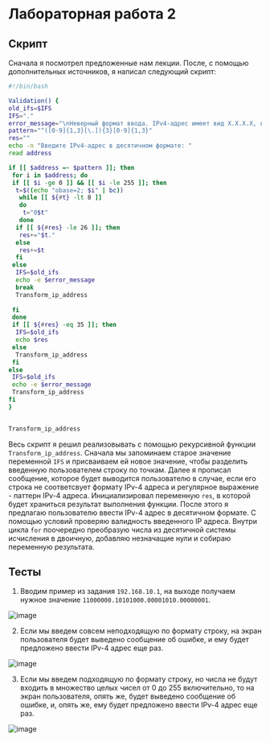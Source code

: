 # Лабораторная работа 2

## Скрипт

Сначала я посмотрел предложенные нам лекции. После, с помощью дополнительных источников, я написал следующий скрипт: 

```bash
#!/bin/bash

Validation() {
old_ifs=$IFS
IFS="."
error_message="\nНеверный формат ввода. IPv4-адрес имеет вид X.X.X.X, где X - целое число от 0 до 255 включительно\n"
pattern="^([0-9]{1,3}[\.]){3}[0-9]{1,3}"
res=""
echo -n "Введите IPv4-адрес в десятичном формате: "
read address

if [[ $address =~ $pattern ]]; then
 for i in $address; do
 if [[ $i -ge 0 ]] && [[ $i -le 255 ]]; then
  t=$((echo "obase=2; $i" | bc))
   while [[ ${#t} -lt 8 ]]
   do
    t="0$t"
   done
  if [[ ${#res} -le 26 ]]; then
   res+="$t."
  else
   res+=$t
  fi
 else
  IFS=$old_ifs
  echo -e $error_message
  break
  Transform_ip_address
  
 fi
 done
 if [[ ${#res} -eq 35 ]]; then
  IFS=$old_ifs
  echo $res
 else
  Transform_ip_address
 fi
else
 IFS=$old_ifs
 echo -e $error_message
 Transform_ip_address
fi
}


Transform_ip_address
```

Весь скрипт я решил реализовывать с помощью рекурсивной функции ```Transform_ip_address```. Сначала мы запоминаем старое значение переменной ```IFS``` и присваиваем ей новое значение, чтобы разделить введенную пользователем строку по точкам. Далее я прописал сообщение, которое будет выводится пользователю в случае, если его строка не соответсвует формату IPv-4 адреса и регулярное выражение - паттерн IPv-4 адреса. Инициализировал переменную ```res```, в которой будет храниться результат выполнения функции. После этого я предлагаю пользователю ввести IPv-4 адрес в десятичном формате. С помощью условий проверяю валидность введенного IP адреса. Внутри цикла ```for``` поочередно преобразую числа из десятичной системы исчисления в двоичную, добавляю незначащие нули и собираю переменную результата.

## Тесты
1) Вводим пример из задания ```192.168.10.1```, на выходе получаем нужное значение ```11000000.10101000.00001010.00000001```.

![image](https://github.com/user-attachments/assets/921c3a01-03d6-43fd-be76-44aaec6d215e)


2) Если мы введем совсем неподходящую по формату строку, на экран пользователя будет выведено сообщение об ошибке, и ему будет предложено ввести IPv-4 адрес еще раз.

![image](https://github.com/user-attachments/assets/2772e987-48d2-4b82-bff1-ff2112234f11)


3) Если мы введем подходящую по формату строку, но числа не будут входить в множество целых чисел от 0 до 255 включительно, то на экран пользователя, опять же, будет выведено сообщение об ошибке, и, опять же, ему будет предложено ввести IPv-4 адрес еще раз.

![image](https://github.com/user-attachments/assets/c9b32472-1c72-4683-9c43-a129bde32c40)
